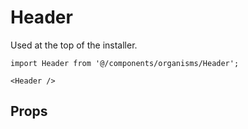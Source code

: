 # Header

Used at the top of the installer.

```tsx
import Header from '@/components/organisms/Header';

<Header />
```

## Props
